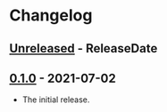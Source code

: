 # Changelog

<!-- next-header -->

## [Unreleased] - ReleaseDate

## [0.1.0] - 2021-07-02

- The initial release.

<!-- next-url -->

[unreleased]: https://github.com/fnichol/iocage-provision/compare/v0.1.0...HEAD

[0.1.0]: https://github.com/fnichol/fnichol-cime/compare/d9f9b0d...v0.1.0
